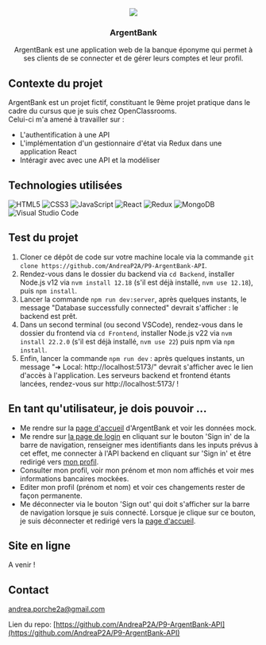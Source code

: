 <div align="center">
    <img src="./Frontend/src/assets/img/argentBankLogo.png alt="Logo ArgentBank">
    <h3 align="center">ArgentBank</h3>
    <p align="center">ArgentBank est une application web de la banque éponyme qui permet à ses clients de se connecter et de gérer leurs comptes et leur profil.</p>
</div>

## Contexte du projet

ArgentBank est un projet fictif, constituant le 9ème projet pratique dans le cadre du cursus que je suis chez OpenClassrooms. <br />
Celui-ci m'a amené à travailler sur :

- L'authentification à une API
- L'implémentation d'un gestionnaire d'état via Redux dans une application React
- Intéragir avec avec une API et la modéliser

## Technologies utilisées

![HTML5](https://img.shields.io/badge/html5-%23E34F26.svg?style=for-the-badge&logo=html5&logoColor=white)
![CSS3](https://img.shields.io/badge/css3-%231572B6.svg?style=for-the-badge&logo=css3&logoColor=white)
![JavaScript](https://img.shields.io/badge/javascript-%23323330.svg?style=for-the-badge&logo=javascript&logoColor=%23F7DF1E)
![React](https://img.shields.io/badge/react-%2320232a.svg?style=for-the-badge&logo=react&logoColor=%2361DAFB)
![Redux](https://img.shields.io/badge/redux-%23593d88.svg?style=for-the-badge&logo=redux&logoColor=white)
![MongoDB](https://img.shields.io/badge/MongoDB-%234ea94b.svg?style=for-the-badge&logo=mongodb&logoColor=white)
![Visual Studio Code](https://img.shields.io/badge/Visual%20Studio%20Code-0078d7.svg?style=for-the-badge&logo=visual-studio-code&logoColor=white)

## Test du projet

1. Cloner ce dépôt de code sur votre machine locale via la commande `git clone https://github.com/AndreaP2A/P9-ArgentBank-API`.
2. Rendez-vous dans le dossier du backend via `cd Backend`, installer Node.js v12 via `nvm install 12.18` (s'il est déjà installé, `nvm use 12.18`), puis `npm install`.
3. Lancer la commande `npm run dev:server`, après quelques instants, le message "Database successfully connected" devrait s'afficher : le backend est prêt.
4. Dans un second terminal (ou second VSCode), rendez-vous dans le dossier du frontend via `cd Frontend`, installer Node.js v22 via `nvm install 22.2.0` (s'il est déjà installé, `nvm use 22`) puis npm via `npm install`.
5. Enfin, lancer la commande `npm run dev` : après quelques instants, un message "➜ Local: http://localhost:5173/" devrait s'afficher avec le lien d'accès à l'application. Les serveurs backend et frontend étants lancées, rendez-vous sur http://localhost:5173/ !

## En tant qu'utilisateur, je dois pouvoir ...

- Me rendre sur la [page d'accueil](http://localhost:5173/) d'ArgentBank et voir les données mock.
- Me rendre sur [la page de login](http://localhost:5173/#/user/login) en cliquant sur le bouton 'Sign in' de la barre de navigation, renseigner mes identifiants dans les inputs prévus à cet effet, me connecter à l'API backend en cliquant sur 'Sign in' et être redirigé vers [mon profil](http://localhost:5173/#/user/profile).
- Consulter mon profil, voir mon prénom et mon nom affichés et voir mes informations bancaires mockées.
- Editer mon profil (prénom et nom) et voir ces changements rester de façon permanente.
- Me déconnecter via le bouton 'Sign out' qui doit s'afficher sur la barre de navigation lorsque je suis connecté. Lorsque je clique sur ce bouton, je suis déconnecter et redirigé vers la [page d'accueil](http://localhost:5173/).

## Site en ligne

A venir !

## Contact

andrea.porche2a@gmail.com

Lien du repo: [https://github.com/AndreaP2A/P9-ArgentBank-API](https://github.com/AndreaP2A/P9-ArgentBank-API)
